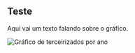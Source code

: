 ## Teste

Aqui vai um texto falando sobre o gráfico. 

![Gráfico de terceirizados por ano](../analises/graficos/quantidade_terceirizados_por_ano.png)